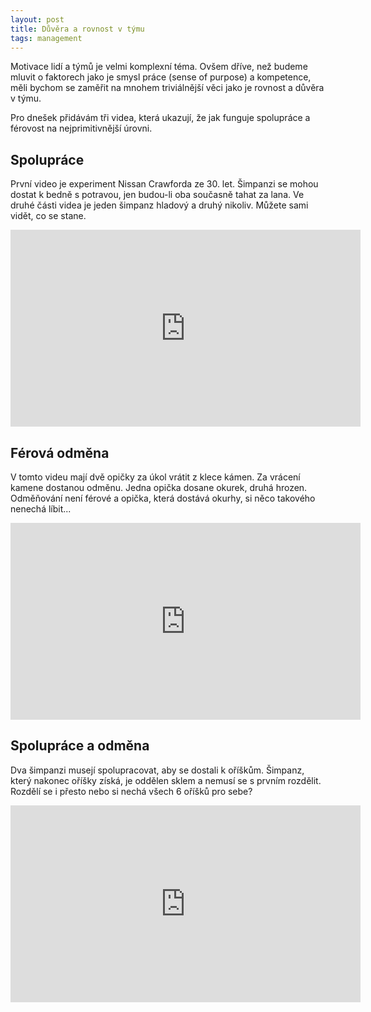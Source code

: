 ```yaml
---
layout: post
title: Důvěra a rovnost v týmu
tags: management
---
```


Motivace lidí a týmů je velmi komplexní téma. Ovšem dříve, než budeme mluvit o faktorech
jako je smysl práce (sense of purpose) a kompetence, měli bychom se zaměřit na mnohem
triviálnější věci jako je rovnost a důvěra v týmu.

Pro dnešek přidávám tři videa, která ukazují, že jak funguje spolupráce a férovost na nejprimitivnější úrovni.

## Spolupráce

První video je experiment Nissan Crawforda ze 30. let. Šimpanzi se mohou dostat k bedně s potravou, jen
budou-li oba současně tahat za lana. Ve druhé části videa je jeden šimpanz hladový a druhý nikoliv.
Můžete sami vidět, co se stane.

<iframe width="560" height="315" src="https://www.youtube.com/embed/zrv91Pa3jgs" frameborder="0" allowfullscreen></iframe>

## Férová odměna

V tomto videu mají dvě opičky za úkol vrátit z klece kámen. Za vrácení kamene dostanou odměnu. Jedna opička dosane okurek,
druhá hrozen. Odměňování není férové a opička, která dostává okurhy, si něco takového nenechá líbit...

<iframe width="560" height="315" src="https://www.youtube.com/embed/QijfsvQO-54" frameborder="0" allowfullscreen></iframe>

## Spolupráce a odměna

Dva šimpanzi musejí spolupracovat, aby se dostali k oříškům. Šimpanz, který nakonec oříšky získá,
je oddělen sklem a nemusí se s prvním rozdělit. Rozdělí se i přesto nebo si nechá všech 6 oříšků pro sebe?

<iframe width="560" height="315" src="https://www.youtube.com/embed/2BYJf2xSONc" frameborder="0" allowfullscreen></iframe>
